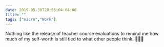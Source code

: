 ```yaml
---
date: 2019-05-30T20:55:04-04:00
title: ""
tags: ["micro","Work"]
---
```

Nothing like the release of teacher course evaluations to remind me how much of my self-worth is still tied to what other people think. 😬😬😬
